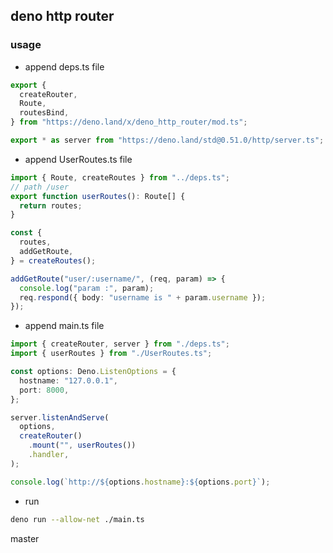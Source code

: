 ## deno http router

### usage
* append deps.ts file
```ts
export {
  createRouter,
  Route,
  routesBind,
} from "https://deno.land/x/deno_http_router/mod.ts";

export * as server from "https://deno.land/std@0.51.0/http/server.ts";
```

* append UserRoutes.ts file
```ts
import { Route, createRoutes } from "../deps.ts";
// path /user
export function userRoutes(): Route[] {
  return routes;
}

const {
  routes,
  addGetRoute,
} = createRoutes();

addGetRoute("user/:username/", (req, param) => {
  console.log("param :", param);
  req.respond({ body: "username is " + param.username });
});
```

* append main.ts file
```ts
import { createRouter, server } from "./deps.ts";
import { userRoutes } from "./UserRoutes.ts";

const options: Deno.ListenOptions = {
  hostname: "127.0.0.1",
  port: 8000,
};

server.listenAndServe(
  options,
  createRouter()
    .mount("", userRoutes())
    .handler,
);

console.log(`http://${options.hostname}:${options.port}`);
```

* run
```bash
deno run --allow-net ./main.ts
```

master
